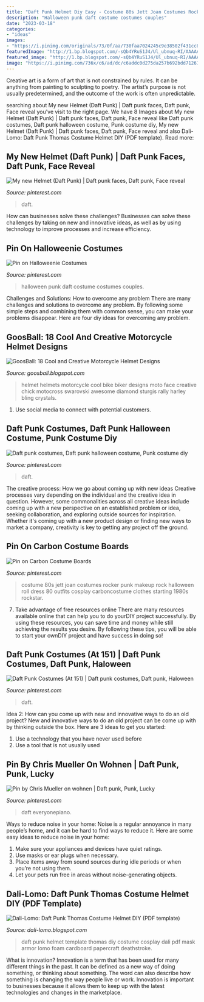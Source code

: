 ```yaml
---
title: "Daft Punk Helmet Diy Easy - Costume 80s Jett Joan Costumes Rocker Punk Makeup Rock Halloween Roll Dress 80 Outfits Cosplay Carboncostume Clothes Starting 1980s Rockstar"
description: "Halloween punk daft costume costumes couples"
date: "2023-03-18"
categories:
- "ideas"
images:
- "https://i.pinimg.com/originals/73/0f/aa/730faa7024245c9e38502f431cc8235e.jpg"
featuredImage: "http://1.bp.blogspot.com/-sQb4YRuS1J4/Ul_ubnuq-RI/AAAAAAAADCA/E8riIdtbkec/s1600/Creative-Helmets-11a.jpg"
featured_image: "http://1.bp.blogspot.com/-sQb4YRuS1J4/Ul_ubnuq-RI/AAAAAAAADCA/E8riIdtbkec/s1600/Creative-Helmets-11a.jpg"
image: "https://i.pinimg.com/736x/c6/ad/dc/c6addc0d275da257b692bdd7126102f8--piano-sheet-sheet-music.jpg"
---
```



Creative art is a form of art that is not constrained by rules. It can be anything from painting to sculpting to poetry. The artist’s purpose is not usually predetermined, and the outcome of the work is often unpredictable.

	

		
searching about My new Helmet (Daft Punk) | Daft punk faces, Daft punk, Face reveal you've visit to the right page. We have 8 Images about My new Helmet (Daft Punk) | Daft punk faces, Daft punk, Face reveal like Daft punk costumes, Daft punk halloween costume, Punk costume diy, My new Helmet (Daft Punk) | Daft punk faces, Daft punk, Face reveal and also Dali-Lomo: Daft Punk Thomas Costume Helmet DIY (PDF template). Read more:
		
    
## My New Helmet (Daft Punk) | Daft Punk Faces, Daft Punk, Face Reveal

<img loading=lazy src="https://i.pinimg.com/originals/5c/c2/62/5cc2624111e91006f11f3d1ac7563cdf.jpg" onerror="this.onerror=null;this.src='https://tse3.mm.bing.net/th?id=OIP.tiVoyDvJcpA12AUxTCxVhQHaJ4&amp;pid=15.1';" alt="My new Helmet (Daft Punk) | Daft punk faces, Daft punk, Face reveal">

_Source: pinterest.com_

>daft. 

	

How can businesses solve these challenges?
Businesses can solve these challenges by taking on new and innovative ideas, as well as by using technology to improve processes and increase efficiency.

    
## Pin On Halloweenie Costumes

<img loading=lazy src="https://i.pinimg.com/originals/1e/42/88/1e4288f38aad523d6df292e20d71a90d.jpg" onerror="this.onerror=null;this.src='https://tse2.mm.bing.net/th?id=OIP.wVxfzKtIbT46eMXC2wSzqwHaJs&amp;pid=15.1';" alt="Pin on Halloweenie Costumes">

_Source: pinterest.com_

>halloween punk daft costume costumes couples. 

	

Challenges and Solutions: How to overcome any problem
There are many challenges and solutions to overcome any problem. By following some simple steps and combining them with common sense, you can make your problems disappear. Here are four diy ideas for overcoming any problem.

    
## GoosBall: 18 Cool And Creative Motorcycle Helmet Designs

<img loading=lazy src="http://1.bp.blogspot.com/-sQb4YRuS1J4/Ul_ubnuq-RI/AAAAAAAADCA/E8riIdtbkec/s1600/Creative-Helmets-11a.jpg" onerror="this.onerror=null;this.src='https://tse4.mm.bing.net/th?id=OIP.ibeZNUb3Kp5HaG3RJspWaQHaIp&amp;pid=15.1';" alt="GoosBall: 18 Cool and Creative Motorcycle Helmet Designs">

_Source: goosball.blogspot.com_

>helmet helmets motorcycle cool bike biker designs moto face creative chick motocross swarovski awesome diamond sturgis rally harley bling crystals. 

	

1. Use social media to connect with potential customers.

    
## Daft Punk Costumes, Daft Punk Halloween Costume, Punk Costume Diy

<img loading=lazy src="https://i.pinimg.com/originals/73/0f/aa/730faa7024245c9e38502f431cc8235e.jpg" onerror="this.onerror=null;this.src='https://tse4.mm.bing.net/th?id=OIP.XdrnN5MlVPAbhEmesrV2GAHaJs&amp;pid=15.1';" alt="Daft punk costumes, Daft punk halloween costume, Punk costume diy">

_Source: pinterest.com_

>daft. 

	

The creative process: How we go about coming up with new ideas
Creative processes vary depending on the individual and the creative idea in question. However, some commonalities across all creative ideas include coming up with a new perspective on an established problem or idea, seeking collaboration, and exploring outside sources for inspiration. Whether it's coming up with a new product design or finding new ways to market a company, creativity is key to getting any project off the ground.

    
## Pin On Carbon Costume Boards

<img loading=lazy src="https://i.pinimg.com/originals/93/62/56/936256089b9cccb8f2f6fac44c920b44.jpg" onerror="this.onerror=null;this.src='https://tse1.mm.bing.net/th?id=OIP.msactVeOf_auyS_6SX9Z7wHaEj&amp;pid=15.1';" alt="Pin on Carbon Costume Boards">

_Source: pinterest.com_

>costume 80s jett joan costumes rocker punk makeup rock halloween roll dress 80 outfits cosplay carboncostume clothes starting 1980s rockstar. 

	

7) Take advantage of free resources online
There are many resources available online that can help you to do yourDIY project successfully. By using these resources, you can save time and money while still achieving the results you desire. By following these tips, you will be able to start your ownDIY project and have success in doing so!

    
## Daft Punk Costumes (At 151) | Daft Punk Costumes, Daft Punk, Haloween

<img loading=lazy src="https://i.pinimg.com/736x/e3/15/47/e315471af875d60710bfecdaeef3de6c.jpg" onerror="this.onerror=null;this.src='https://tse4.mm.bing.net/th?id=OIP.Lw6NxKO_ajxDYMfwkxsxIwHaE-&amp;pid=15.1';" alt="Daft Punk Costumes (At 151) | Daft punk costumes, Daft punk, Haloween">

_Source: pinterest.com_

>daft. 

	

Idea 2: How can you come up with new and innovative ways to do an old project?
New and innovative ways to do an old project can be come up with by thinking outside the box. Here are 3 ideas to get you started: 
1. Use a technology that you have never used before 
2. Use a tool that is not usually used 

    
## Pin By Chris Mueller On Wohnen | Daft Punk, Punk, Lucky

<img loading=lazy src="https://i.pinimg.com/736x/c6/ad/dc/c6addc0d275da257b692bdd7126102f8--piano-sheet-sheet-music.jpg" onerror="this.onerror=null;this.src='https://tse2.mm.bing.net/th?id=OIP.2JrHao6phUAqq0aNeSZb2AHaJo&amp;pid=15.1';" alt="Pin by Chris Mueller on wohnen | Daft punk, Punk, Lucky">

_Source: pinterest.com_

>daft everyonepiano. 

	

Ways to reduce noise in your home:
Noise is a regular annoyance in many people’s home, and it can be hard to find ways to reduce it. Here are some easy ideas to reduce noise in your home:
1. Make sure your appliances and devices have quiet ratings.
2. Use masks or ear plugs when necessary.
3. Place items away from sound sources during idle periods or when you’re not using them.
4. Let your pets run free in areas without noise-generating objects.

    
## Dali-Lomo: Daft Punk Thomas Costume Helmet DIY (PDF Template)

<img loading=lazy src="https://1.bp.blogspot.com/-UBX_ohNOURs/VBvfUkas8MI/AAAAAAAAAyM/a3Jsfdn0Iv4/s1600/daft_punk_thomas%2B(1).jpg" onerror="this.onerror=null;this.src='https://tse1.mm.bing.net/th?id=OIP.HeBYN5gOt4-DLXnwhHAB6gHaHL&amp;pid=15.1';" alt="Dali-Lomo: Daft Punk Thomas Costume Helmet DIY (PDF template)">

_Source: dali-lomo.blogspot.com_

>daft punk helmet template thomas diy costume cosplay dali pdf mask armor lomo foam cardboard papercraft deathstroke. 

	

What is innovation?
Innovation is a term that has been used for many different things in the past. It can be defined as a new way of doing something, or thinking about something. The word can also describe how something is changing the way people live or work. Innovation is important to businesses because it allows them to keep up with the latest technologies and changes in the marketplace.

